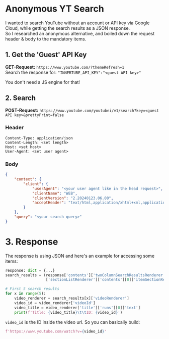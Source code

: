 # Anonymous YT Search
I wanted to search YouTube without an account or API key via Google Cloud, while getting the search results as a JSON response.  
So I researched an anonymous alternative, and boiled down the request header & body to the mandatory items.

## 1. Get the 'Guest' API Key
**GET-Request:** `https://www.youtube.com/?themeRefresh=1`  
Search the response for: `"INNERTUBE_API_KEY":"<guest API key>"`  

You don't need a JS engine for that!

## 2. Search 
**POST-Request:** `https://www.youtube.com/youtubei/v1/search?key=<guest API key>&prettyPrint=false`  

### Header
```text
Content-Type: application/json  
Content-Length: <set length>  
Host: <set host>  
User-Agent: <set user agent>  
```

### Body
```json
{
    "context": {
        "client": {
            "userAgent": "<your user agent like in the head request>",
            "clientName": "WEB",
            "clientVersion": "2.20240123.06.00",
            "acceptHeader": "text/html,application/xhtml+xml,application/xml;q=0.9,image/avif,image/webp,image/apng,*/*;q=0.8,application/signed-exchange;v=b3;q=0.7"
        }
    },
    "query": "<your search query>"
}
```

# 3. Response
The response is using JSON and here's an example for accessing some items:
```python
response: dict = {...}
search_results = (response['contents']['twoColumnSearchResultsRenderer']['primaryContents']
                  ['sectionListRenderer']['contents'][0]['itemSectionRenderer']['contents'])

# First 5 search results
for x in range(5):
    video_renderer = search_results[x]['videoRenderer']
    video_id = video_renderer['videoId']
    video_title = video_renderer['title']['runs'][0]['text']
    print(f'Title: {video_title}\t\tID: {video_id}')
```

`video_id` is the ID inside the video url. So you can basically build:  
```python
f'https://www.youtube.com/watch?v={video_id}'
```
